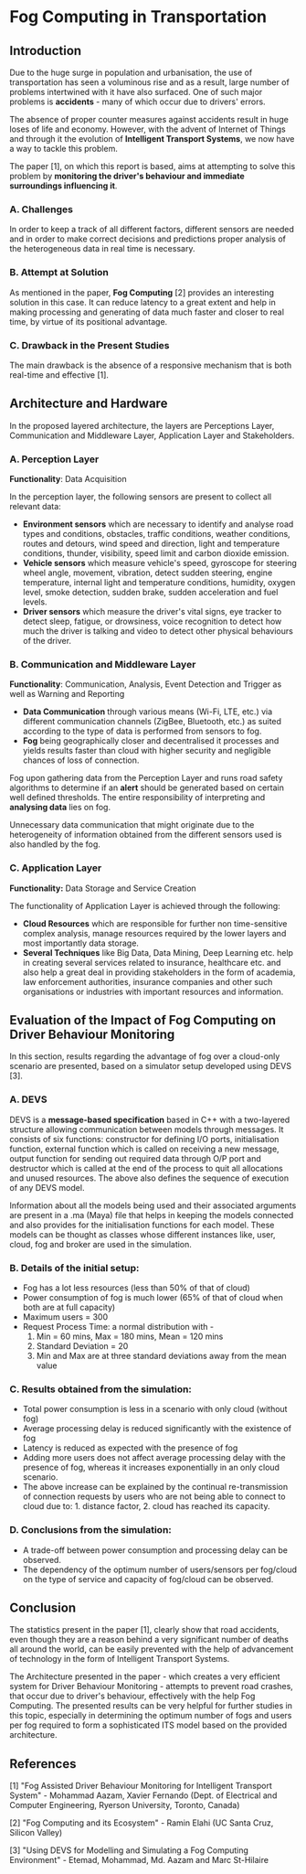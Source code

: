 # Fog Computing in Transportation

## Introduction

Due to the huge surge in population and urbanisation, the use of transportation has seen a voluminous rise and as a result, large number of problems intertwined with it have also surfaced. One of such major problems is **accidents** - many of which occur due to drivers' errors.

The absence of proper counter measures against accidents result in huge loses of life and economy. However, with the advent of Internet of Things and through it the evolution of **Intelligent Transport Systems**, we now have a way to tackle this problem.

The paper [1], on which this report is based, aims at attempting to solve this problem by **monitoring the driver's behaviour and immediate surroundings influencing it**.

### A. Challenges

In order to keep a track of all different factors, different sensors are needed and in order to make correct decisions and predictions proper analysis of the heterogeneous data in real time is necessary.

### B. Attempt at Solution

As mentioned in the paper, **Fog Computing** [2] provides an interesting solution in this case. It can reduce latency to a great extent and help in making processing and generating of data much faster and closer to real time, by virtue of its positional advantage. 

### C. Drawback in the Present Studies

The main drawback is the absence of a responsive mechanism that is both real-time and effective [1].

## Architecture and Hardware

In the proposed layered architecture, the layers are Perceptions Layer, Communication and Middleware Layer, Application Layer and Stakeholders.

### A. Perception Layer

**Functionality**: Data Acquisition 

In the perception layer, the following sensors are present to collect all relevant data:

- **Environment sensors** which are necessary to identify and analyse road types and conditions, obstacles, traffic conditions, weather conditions, routes and detours, wind speed and direction, light and temperature conditions, thunder, visibility, speed limit and carbon dioxide emission.
- **Vehicle sensors** which measure vehicle's speed, gyroscope for steering wheel angle, movement, vibration, detect sudden steering, engine temperature, internal light and temperature conditions, humidity, oxygen level, smoke detection, sudden brake, sudden acceleration and fuel levels.
- **Driver sensors** which measure the driver's vital signs, eye tracker to detect sleep, fatigue, or drowsiness, voice recognition to detect how much the driver is talking and video to detect other physical behaviours of the driver.

### B. Communication and Middleware Layer

**Functionality**: Communication, Analysis, Event Detection and Trigger as well as Warning and Reporting

- **Data Communication** through various means (Wi-Fi, LTE, etc.) via different communication channels (ZigBee, Bluetooth, etc.) as suited according to the type of data is performed from sensors to fog.
- **Fog** being geographically closer and decentralised it processes and yields results faster than cloud with higher security and negligible chances of loss of connection.

Fog upon gathering data from the Perception Layer and runs road safety algorithms to determine if an **alert** should be generated based on certain well defined thresholds. The entire responsibility of interpreting and **analysing data** lies on fog.

Unnecessary data communication that might originate due to the heterogeneity of information obtained from the different sensors used is also handled by the fog.

### C. Application Layer

**Functionality:** Data Storage and Service Creation

The functionality of Application Layer is achieved through the following:

- **Cloud Resources** which are responsible for further non time-sensitive complex analysis, manage resources required by the lower layers and most importantly data storage.
- **Several Techniques** like Big Data, Data Mining, Deep Learning etc. help in creating several services related to insurance, healthcare etc. and also help a great deal in providing stakeholders in the form of academia, law enforcement authorities, insurance companies and other such organisations or industries with important resources and information.

## Evaluation of the Impact of Fog Computing on Driver Behaviour Monitoring

In this section, results regarding the advantage of fog over a cloud-only scenario are presented, based on a simulator setup developed using DEVS [3].

### A. DEVS

DEVS is a **message-based specification** based in C++ with a two-layered structure allowing communication between models through messages. It consists of six functions: constructor for defining I/O ports, initialisation function, external function which is called on receiving a new message, output function for sending out required data through O/P port and destructor which is called at the end of the process to quit all allocations and unused resources. The above also defines the sequence of execution of any DEVS model.

Information about all the models being used and their associated arguments are present in a .ma (Maya) file that helps in keeping the models connected and also provides for the initialisation functions for each model. These models can be thought as classes whose different instances like, user, cloud, fog and broker are used in the simulation.

### B. Details of the initial setup:

- Fog has a lot less resources (less than 50% of that of cloud)
- Power consumption of fog is much lower (65% of that of cloud when both are at full capacity)
- Maximum users = 300
- Request Process Time: a normal distribution with -
    1. Min = 60 mins, Max = 180 mins, Mean = 120 mins
    2. Standard Deviation = 20
    3. Min and Max are at three standard deviations away from the mean value

### C. Results obtained from the simulation:

- Total power consumption is less in a scenario with only cloud (without fog)
- Average processing delay is reduced significantly with the existence of fog
- Latency is reduced as expected with the presence of fog
- Adding more users does not affect average processing delay with the presence of fog, whereas it increases exponentially in an only cloud scenario.
- The above increase can be explained by the continual re-transmission of connection requests by users who are not being able to connect to cloud due to: 1. distance factor, 2. cloud has reached its capacity.

### D. Conclusions from the simulation:

- A trade-off between power consumption and processing delay can be observed.
- The dependency of the optimum number of users/sensors per fog/cloud on the type of service and capacity of fog/cloud can be observed.

## Conclusion

The statistics present in the paper [1], clearly show that road accidents, even though they are a reason behind a very significant number of deaths all around the world, can be easily prevented with the help of advancement of technology in the form of Intelligent Transport Systems. 

The Architecture presented in the paper - which creates a very efficient system for Driver Behaviour Monitoring - attempts to prevent road crashes, that occur due to driver's behaviour, effectively with the help Fog Computing. The presented results can be very helpful for further studies in this topic, especially in determining the optimum number of fogs and users per fog required to form a sophisticated ITS model based on the provided architecture. 

## References

[1] "Fog Assisted Driver Behaviour Monitoring for Intelligent Transport System" - Mohammad Aazam, Xavier Fernando (Dept. of Electrical and Computer Engineering, Ryerson University, Toronto, Canada)

[2] "Fog Computing and its Ecosystem" - Ramin Elahi (UC Santa Cruz, Silicon Valley) 

[3] "Using DEVS for Modelling and Simulating a Fog Computing Environment" - Etemad, Mohammad, Md. Aazam and Marc St-Hilaire

<script async src="https://cdnjs.cloudflare.com/ajax/libs/mathjax/2.7.6/MathJax.js?config=TeX-AMS_CHTML"></script>
